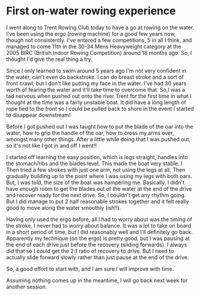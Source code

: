 # First on-water rowing experience

I went along to Trent Rowing Club today to have a go at rowing on the water.  I've been using the ergo (rowing machine) for a good few years now, though not consistently. I've entered a few competitions, 5 in all I think, and managed to come 11th in the 30-34 Mens Heavyweight category at the 2005 BIRC (British Indoor Rowing Competition) around 18 months ago. So, I thought I'd give the real thing a try.

Since I only learned to swim around 5 years ago I'm not very confident in the water, can't even do backstroke. I can do breast stroke and a sort of front crawl, but I don't like putting my face in the water. I've had 30  years worth of fearing the water and it'll take time to overcome that. So,I was a tad nervous when pushed out onto the river Trent for the first time in what I thought at the time was a fairly unstable boat. It did have a long length of rope tied to the front so I could be pulled back to shore in the event I started to disappear downstream!

Before I got pushed out I was taught how to put the blade of the oar into the water, how to grip the handle of the oar, how to cross my arms over, amongst many other things. After a little while doing that I was pushed out, so it's not like I got in and off I went!!

I started off learning the easy position, which is legs straight, handles into the stomach/ribs and the blades level. This made the boat very stable. I Then tried a few strokes with just one arm, not using the legs at all. Then gradually building up to the point where I was using my legs with both oars. But, I was told, the size of the boat was hampering me. Basically, I didn't have enough room to get the blades out of the water at the end of the drive and recover ready for the next drive. So, I couldn't get any rhythm going. But I did manage to put 2 half reasonable strokes together and it felt really good to move along the water smoothly (ish!!).

Having only used the ergo before, all I had to worry about was the timing of the stroke, I never had to worry about balance. It was a lot to take on board in a short period of time, but I did reasonably well and I'll  definitely go back. Apparently my technique (on the ergo) is pretty good, but I was pausing at the end of each drive just before the recovery (sliding forwards). I always did that so I could get the 2:1 ratio of recovery to drive. But I need to actually slide forward slowly rather than just pause at the end of the drive.

So, a good effort to start with, and I am sure I will improve with time.

Assuming nothing comes up in the meantime, I will go back next week for another session.